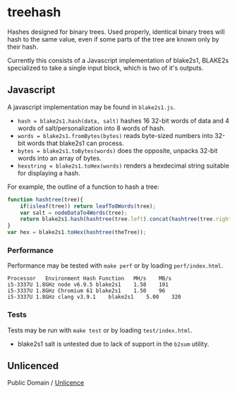 # treehash

Hashes designed for binary trees.
Used properly, identical binary trees will hash to the same value,
even if some parts of the tree are known only by their hash.

Currently this consists of a Javascript implementation of blake2s1,
BLAKE2s specialized to take a single input block, which is two of it's outputs.

## Javascript

A javascript implementation may be found in `blake2s1.js`.

* `hash = blake2s1.hash(data, salt)` hashes 16 32-bit words of data and 4 words of salt/personalization into 8 words of hash.
* `words = blake2s1.fromBytes(bytes)` reads byte-sized numbers into 32-bit words that blake2s1 can process.
* `bytes = blake2s1.toBytes(words)` does the opposite, unpacks 32-bit words into an array of bytes.
* `hexstring = blake2s1.toHex(words)` renders a hexdecimal string suitable for displaying a hash.

For example, the outline of a function to hash a tree:

```js
function hashtree(tree){
	if(isleaf(tree)) return leafTo8Words(tree);
	var salt = nodeDataTo4Words(tree);
	return blake2s1.hash(hashtree(tree.left).concat(hashtree(tree.right)), salt);
}
var hex = blake2s1.toHex(hashtree(theTree));
```

### Performance

Performance may be tested with `make perf` or by loading `perf/index.html`.

```
Processor	Environment	Hash Function 	MH/s	MB/s
i5-3337U 1.8GHz	node v6.9.5	blake2s1	1.58	101
i5-3337U 1.8GHz	Chromium 61	blake2s1	1.50	96
i5-3337U 1.8GHz	clang v3.9.1	blake2s1	5.00	320
```

### Tests

Tests may be run with `make test` or by loading `test/index.html`.

* blake2s1 salt is untested due to lack of support in the `b2sum` utility.

## Unlicenced

Public Domain / [Unlicence](https://unlicence.org/)
